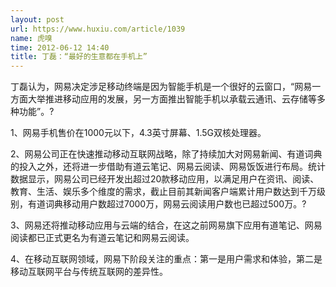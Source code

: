 ```yaml
---
layout: post
url: https://www.huxiu.com/article/1039
name: 虎嗅
time: 2012-06-12 14:40
title: 丁磊：“最好的生意都在手机上”
---
```

丁磊认为，网易决定涉足移动终端是因为智能手机是一个很好的云窗口，“网易一方面大举推进移动应用的发展，另一方面推出智能手机以承载云通讯、云存储等多种功能”。?

1、网易手机售价在1000元以下，4.3英寸屏幕、1.5G双核处理器。

2、网易公司正在快速推动移动互联网战略，除了持续加大对网易新闻、有道词典的投入之外，还将进一步借助有道云笔记、网易云阅读、网易饭饭进行布局。统计数据显示，网易公司已经开发出超过20款移动应用，以满足用户在资讯、阅读、教育、生活、娱乐多个维度的需求，截止目前其新闻客户端累计用户数达到千万级别，有道词典移动用户数超过7000万，网易云阅读用户数也已超过500万。?

3、网易还将推动移动应用与云端的结合，在这之前网易旗下应用有道笔记、网易阅读都已正式更名为有道云笔记和网易云阅读。

4、在移动互联网领域，网易下阶段关注的重点：第一是用户需求和体验，第二是移动互联网平台与传统互联网的差异性。

